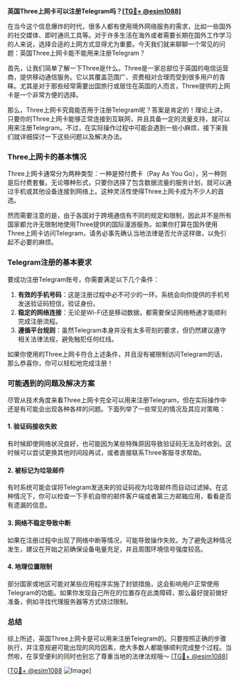 **英国Three上网卡可以注册Telegram吗？[[TG💪+ @esim1088](https://t.me/s/esim1088)]**

在当今这个信息爆炸的时代，很多人都有使用境外网络服务的需求，比如一些国外的社交媒体、即时通讯工具等。对于许多生活在海外或者需要长期在国外工作学习的人来说，选择合适的上网方式显得尤为重要。今天我们就来聊聊一个常见的问题：英国Three上网卡能不能用来注册Telegram？

首先，让我们简单了解一下Three是什么。Three是一家总部位于英国的电信运营商，提供移动通信服务。它以其覆盖范围广、资费相对合理而受到很多用户的青睐。尤其是对于那些经常需要出国旅行或居住在英国的人而言，Three提供的上网卡是一个非常方便的选择。

那么，Three上网卡究竟能否用于注册Telegram呢？答案是肯定的！理论上讲，只要你的Three上网卡能够正常连接到互联网，并且具备一定的流量支持，就可以用来注册Telegram。不过，在实际操作过程中可能会遇到一些小麻烦，接下来我们就详细探讨一下这些问题以及解决办法。

### Three上网卡的基本情况

Three上网卡通常分为两种类型：一种是预付费卡（Pay As You Go），另一种则是后付费套餐。无论哪种形式，只要你选择了包含数据流量的服务计划，就可以通过手机或其他设备连接到网络上。这种灵活性使得Three上网卡成为不少人的首选。

然而需要注意的是，由于各国对于跨境通信有不同的规定和限制，因此并不是所有国家都允许无限制地使用Three提供的国际漫游服务。如果你打算在国外使用Three上网卡访问Telegram，请务必事先确认当地法律是否允许这样做，以免引起不必要的麻烦。

### Telegram注册的基本要求

要成功注册Telegram账号，你需要满足以下几个条件：
1. **有效的手机号码**：这是注册过程中必不可少的一环。系统会向你提供的手机号发送验证码短信，验证身份。
2. **稳定的网络连接**：无论是Wi-Fi还是移动数据，都需要保证网络畅通才能顺利完成注册流程。
3. **遵循平台规则**：虽然Telegram本身并没有太多苛刻的要求，但仍然建议遵守相关法律法规，避免触犯任何红线。

如果你使用的Three上网卡符合上述条件，并且没有被限制访问Telegram的话，那么恭喜你，你可以轻松地完成注册！

### 可能遇到的问题及解决方案

尽管从技术角度来看Three上网卡完全可以用来注册Telegram，但在实际操作中还是有可能会出现各种各样的问题。下面列举了一些常见的情况及其应对策略：

#### 1. 验证码接收失败
有时候即使网络状况良好，也可能因为某些特殊原因导致验证码无法及时收到。这时候可以尝试更换其他时间段再试，或者直接联系Three客服寻求帮助。

#### 2. 被标记为垃圾邮件
有时系统可能会误将Telegram发送来的验证码视为垃圾邮件而自动过滤掉。在这种情况下，你可以检查一下手机自带的邮件客户端或者第三方邮箱应用，看看是否有遗漏的信息。

#### 3. 网络不稳定导致中断
如果在注册过程中出现了网络中断等情况，可能导致操作失败。为了避免这种情况发生，建议在开始之前确保设备电量充足，并且周围环境信号强度较高。

#### 4. 地理位置限制
部分国家或地区可能对某些应用程序实施了封锁措施，这会影响用户正常使用Telegram的功能。如果你发现自己所在的位置存在此类障碍，那么最好提前做好准备，例如寻找代理服务器等方式绕过限制。

### 总结

综上所述，英国Three上网卡是可以用来注册Telegram的。只要按照正确的步骤执行，并注意规避可能出现的风险因素，绝大多数人都能够顺利完成整个过程。当然啦，在享受便利的同时也别忘了尊重当地的法律法规哦～ [[TG💪+ @esim1088](https://t.me/s/esim1088)]

[[TG💪+ @esim1088](https://t.me/s/esim1088) ![Image](https://i.postimg.cc/4NQfJmqS/Snipaste-2025-05-13-00-14-12.png)]